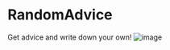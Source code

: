 # RandomAdvice
Get advice and write down your own!
![image](https://github.com/user-attachments/assets/9b6b36a2-8934-4bb2-ba83-97f86a745646)

